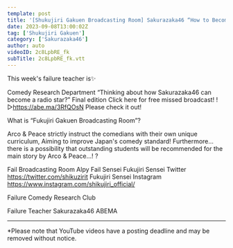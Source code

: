 ```yaml
---
template: post
title: '[Shukujiri Gakuen Broadcasting Room] Sakurazaka46 “How to Become a Radio Star” '
date: 2023-09-08T13:00:02Z
tag: ['Shukujiri Gakuen']
category: ['Sakurazaka46']
author: auto 
videoID: 2c8LpbRE_fk
subTitle: 2c8LpbRE_fk.vtt
---
```

This week's failure teacher is✨

Comedy Research Department
“Thinking about how Sakurazaka46 can become a radio star?” Final edition
Click here for free missed broadcast! ! ▷https://abe.ma/3RfQOsN
Please check it out!


What is “Fukujiri Gakuen Broadcasting Room”?

Arco & Peace strictly instruct the comedians with their own unique curriculum,
Aiming to improve Japan's comedy standard!
Furthermore... there is a possibility that outstanding students will be recommended for the main story by Arco & Peace...! ?


Fail Broadcasting Room Alpy Fail Sensei
Fukujiri Sensei Twitter
https://twitter.com/shikuzirit
Fukujiri Sensei Instagram
https://www.instagram.com/shikujiri_official/

Failure Comedy Research Club

Failure Teacher Sakurazaka46 ABEMA
-------------------------------------------------- ----------
*Please note that YouTube videos have a posting deadline and may be removed without notice.
